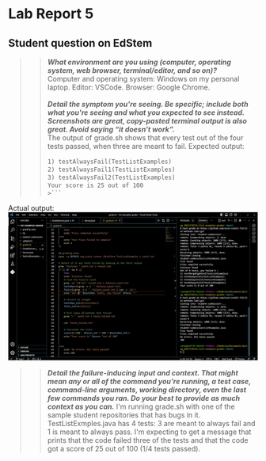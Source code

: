 # Lab Report 5

## Student question on EdStem

>> **_What environment are you using (computer, operating system, web browser, terminal/editor, and so on)?_**  <br />
 Computer and operating system: Windows on my personal laptop. Editor: VSCode. Browser: Google Chrome. <br /> <br />
>>**_Detail the symptom you're seeing. Be specific; include both what you're seeing and what you expected to see instead. Screenshots are great, copy-pasted terminal output is also great. Avoid saying “it doesn't work”._**<br />
>>The output of grade.sh shows that every test out of the four tests passed, when three are meant to fail.
>>Expected output:
>>```Out of 4 tests, you failed 3 :
>>1) testAlwaysFail(TestListExamples)
>>2) testAlwaysFail1(TestListExamples)        
>>3) testAlwaysFail2(TestListExamples)        
>>Your score is 25 out of 100
>>>```
Actual output:
![Student screenshot](student_screenshot.png)

>>**_Detail the failure-inducing input and context. That might mean any or all of the command you're running, a test case, command-line arguments, working directory, even the last few commands you ran. Do your best to provide as much context as you can._**
>>I'm running grade.sh with one of the sample student repositories that has bugs in it. TestListExmples.java 
has 4 tests: 3 are meant to always fail and 1 is meant to always pass.
I'm expecting to get a message that prints that the code failed three of the tests and that the code got a score of 25 out of 100 (1/4 tests passed). 



